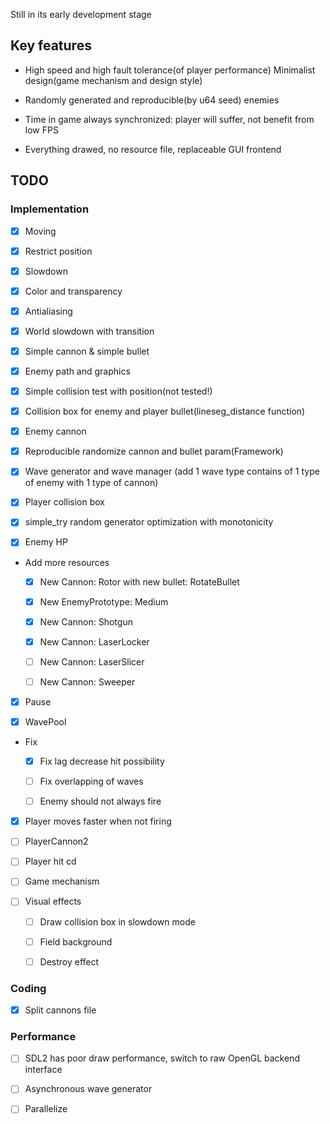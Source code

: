 Still in its early development stage

## Key features

* High speed and high fault tolerance(of player performance) Minimalist design(game mechanism and design style) 
* Randomly generated and reproducible(by u64 seed) enemies

* Time in game always synchronized: player will suffer, not benefit from low FPS

* Everything drawed, no resource file, replaceable GUI frontend

## TODO

### Implementation

* [x] Moving

* [x] Restrict position

* [x] Slowdown

* [x] Color and transparency

* [x] Antialiasing

* [x] World slowdown with transition

* [x] Simple cannon & simple bullet

* [x] Enemy path and graphics

* [x] Simple collision test with position(not tested!)

* [x] Collision box for enemy and player bullet(lineseg\_distance function)

* [x] Enemy cannon

* [x] Reproducible randomize cannon and bullet param(Framework)

* [x] Wave generator and wave manager
(add 1 wave type contains of 1 type of enemy with 1 type of cannon)

* [x] Player collision box

* [x] simple\_try random generator optimization with monotonicity

* [x] Enemy HP

* Add more resources

	* [x] New Cannon: Rotor with new bullet: RotateBullet

	* [x] New EnemyPrototype: Medium

	* [x] New Cannon: Shotgun

	* [x] New Cannon: LaserLocker

	* [ ] New Cannon: LaserSlicer

	* [ ] New Cannon: Sweeper

* [x] Pause

* [x] WavePool

* Fix

	* [x] Fix lag decrease hit possibility
	
	* [ ] Fix overlapping of waves
	
	* [ ] Enemy should not always fire

* [x] Player moves faster when not firing

* [ ] PlayerCannon2

* [ ] Player hit cd

* [ ] Game mechanism

* [ ] Visual effects

	* [ ] Draw collision box in slowdown mode

	* [ ] Field background

	* [ ] Destroy effect

### Coding

* [x] Split cannons file

### Performance

* [ ] SDL2 has poor draw performance, switch to raw OpenGL backend interface

* [ ] Asynchronous wave generator

* [ ] Parallelize
